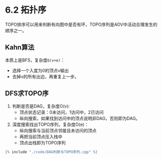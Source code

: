 # 6.2 拓扑序

TOPO排序可以用来判断有向图中是否有环，TOPO序列是AOV中活动合理发生的顺序之一。

## Kahn算法
本质上是BFS，复杂度`O(v+e)`：
- 选择一个入度为0的顶点v输出
- 去掉v的所有出边，再重复上一步。

## DFS求TOPO序
1. 判断是否是DAG，复杂度O(v):
	- 顶点状态记录：0未访问，1访问中，2已访问
	- 纵向搜索，如果找到访问中的顶点说明非DAG，否则即为DAG。
2. 深度搜索找出TOPO序列，复杂度O(e)：
	- 纵向搜索与当前顶点邻接且未访问的顶点
	- 再把当前顶点压入栈中
	- 顶点出栈即为TOPO序列

```cpp
{% include "./code/DAG判断与TOPO序列.cpp" %}
```